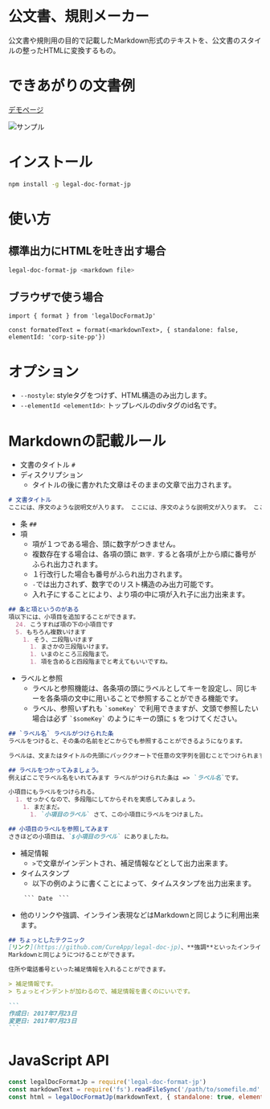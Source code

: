 # 公文書、規則メーカー
公文書や規則用の目的で記載したMarkdown形式のテキストを、公文書のスタイルの整ったHTMLに変換するもの。

# できあがりの文書例
[デモページ](https://cureapp.github.io/legal-doc-format-jp)

![サンプル](./demo/images/sample.png)

# インストール
```sh
npm install -g legal-doc-format-jp
```

# 使い方
## 標準出力にHTMLを吐き出す場合
```sh
legal-doc-format-jp <markdown file>
```

## ブラウザで使う場合
```
import { format } from 'legalDocFormatJp'

const formatedText = format(<markdownText>, { standalone: false, elementId: 'corp-site-pp'})
```

# オプション
- `--nostyle`: styleタグをつけず、HTML構造のみ出力します。
- `--elementId <elementId>`: トップレベルのdivタグのid名です。

# Markdownの記載ルール
- 文書のタイトル ```#```
- ディスクリプション
  - タイトルの後に書かれた文章はそのままの文章で出力されます。

```md
# 文書タイトル
ここには、序文のような説明文が入ります。 ここには、序文のような説明文が入ります。 ここには、序文のような説明文が入ります。 ここには、序文のような説明文が入ります。
```
- 条 ```##```
- 項
  - 項が１つである場合、頭に数字がつきません。
  - 複数存在する場合は、各項の頭に ```数字.``` すると各項が上から順に番号がふられ出力されます。
  - １行改行した場合も番号がふられ出力されます。
  - ```-```では出力されず、数字でのリスト構造のみ出力可能です。
  - 入れ子にすることにより、より項の中に項が入れ子に出力出来ます。

```md
## 条と項というのがある
項以下には、小項目を追加することができます。
  24. こうすれば項の下の小項目です
  5. もちろん複数いけます
    1. そう、二段階いけます
      1. まさかの三段階いけます。
      1. いまのところ三段階まで。
      1. 項を含めると四段階までと考えてもいいですね。
```
- ラベルと参照
  - ラベルと参照機能は、各条項の頭にラベルとしてキーを設定し、同じキーを各条項の文中に用いることで参照することができる機能です。
  - ラベル、参照いずれも ``` `someKey` ``` で利用できますが、文頭で参照したい場合は必ず ``` `$someKey` ``` のようにキーの頭に ```$``` をつけてください。

```md
## `ラベル名` ラベルがつけられた条
ラベルをつけると、その条の名前をどこからでも参照することができるようになります。

ラベルは、文またはタイトルの先頭にバッククオートで任意の文字列を囲むことでつけられます。

## ラベルをつかってみましょう。
例えばここでラベル名をいれてみます ラベルがつけられた条は => `ラベル名`です。

小項目にもラベルをつけられる。
  1. せっかくなので、多段階にしてからそれを実感してみましょう。
    1. まだまだ。
      1. `小項目のラベル` さて、この小項目にラベルをつけました。

## 小項目のラベルを参照してみます
さきほどの小項目は、`$小項目のラベル` にありましたね。
```

- 補足情報
  - `>`で文章がインデントされ、補足情報などとして出力出来ます。
- タイムスタンプ
  - 以下の例のように書くことによって、タイムスタンプを出力出来ます。
  ~~~markdown
   ``` Date　```
  ~~~
- 他のリンクや強調、インライン表現などはMarkdownと同じように利用出来ます。

~~~markdown
## ちょっとしたテクニック
[リンク](https://github.com/CureApp/legal-doc-jp)、**強調**といったインライン表現は、
Markdownと同じようにつけることができます。

住所や電話番号といった補足情報を入れることができます。

> 補足情報です。
> ちょっとインデントが加わるので、補足情報を書くのにいいです。

```
作成日: 2017年7月23日
変更日: 2017年7月23日
```
~~~


# JavaScript API
```js
const legalDocFormatJp = require('legal-doc-format-jp')
const markdownText = require('fs').readFileSync('/path/to/somefile.md', 'utf8')
const html = legalDocFormatJp(markdownText, { standalone: true, elementId: 'foo-bar' }) // rendered html
```
